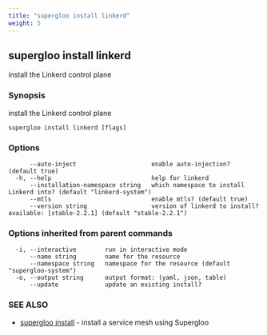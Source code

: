 ```yaml
---
title: "supergloo install linkerd"
weight: 5
---
```

## supergloo install linkerd

install the Linkerd control plane

### Synopsis

install the Linkerd control plane

```
supergloo install linkerd [flags]
```

### Options

```
      --auto-inject                     enable auto-injection? (default true)
  -h, --help                            help for linkerd
      --installation-namespace string   which namespace to install Linkerd into? (default "linkerd-system")
      --mtls                            enable mtls? (default true)
      --version string                  version of linkerd to install? available: [stable-2.2.1] (default "stable-2.2.1")
```

### Options inherited from parent commands

```
  -i, --interactive        run in interactive mode
      --name string        name for the resource
      --namespace string   namespace for the resource (default "supergloo-system")
  -o, --output string      output format: (yaml, json, table)
      --update             update an existing install?
```

### SEE ALSO

* [supergloo install](../supergloo_install)	 - install a service mesh using Supergloo

